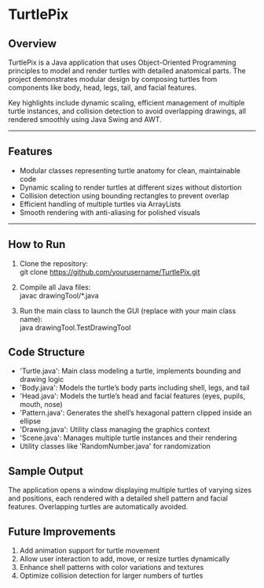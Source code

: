 # TurtlePix

## Overview

TurtlePix is a Java application that uses Object-Oriented Programming principles to model and render turtles with detailed anatomical parts. The project demonstrates modular design by composing turtles from components like body, head, legs, tail, and facial features.

Key highlights include dynamic scaling, efficient management of multiple turtle instances, and collision detection to avoid overlapping drawings, all rendered smoothly using Java Swing and AWT.

---

## Features

- Modular classes representing turtle anatomy for clean, maintainable code  
- Dynamic scaling to render turtles at different sizes without distortion  
- Collision detection using bounding rectangles to prevent overlap  
- Efficient handling of multiple turtles via ArrayLists  
- Smooth rendering with anti-aliasing for polished visuals  

---

## How to Run

1. Clone the repository:  
   git clone https://github.com/yourusername/TurtlePix.git

2. Compile all Java files:  
   javac drawingTool/*.java

3. Run the main class to launch the GUI (replace with your main class name):  
   java drawingTool.TestDrawingTool


## Code Structure

- 'Turtle.java': Main class modeling a turtle, implements bounding and drawing logic  
- 'Body.java': Models the turtle’s body parts including shell, legs, and tail  
- 'Head.java': Models the turtle’s head and facial features (eyes, pupils, mouth, nose)  
- 'Pattern.java': Generates the shell’s hexagonal pattern clipped inside an ellipse  
- 'Drawing.java': Utility class managing the graphics context  
- 'Scene.java': Manages multiple turtle instances and their rendering  
- Utility classes like 'RandomNumber.java' for randomization  

## Sample Output
  The application opens a window displaying multiple turtles of varying sizes and positions, each rendered with a detailed shell pattern and facial features. Overlapping turtles are automatically avoided.

## Future Improvements

1. Add animation support for turtle movement
2. Allow user interaction to add, move, or resize turtles dynamically
3. Enhance shell patterns with color variations and textures
4. Optimize collision detection for larger numbers of turtles
